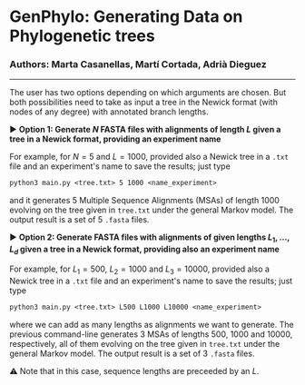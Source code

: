 # GenPhylo: Generating Data on Phylogenetic trees

### Authors: Marta Casanellas, Martí Cortada, Adrià Dieguez

---

The user has two options depending on which arguments are chosen. But both possibilities need to take as input a tree in the Newick format (with nodes of any degree) with annotated branch lengths.

▶️ **Option 1: Generate $N$ FASTA files with alignments of length $L$ given a tree in a Newick format, providing an experiment name**

For example, for $N = 5$ and $L = 1000$, provided also a Newick tree in a ```.txt``` file and an experiment's name to save the results; just type

```diff
python3 main.py <tree.txt> 5 1000 <name_experiment>
```

and it generates $5$ Multiple Sequence Alignments (MSAs) of length 1000 evolving on the tree given in ```tree.txt``` under the general Markov model. The output result is a set of $5$ ```.fasta``` files.

▶️ **Option 2: Generate FASTA files with alignments of given lengths $L_1,...,L_d$ given a tree in a Newick format, providing also an experiment name**

For example, for $L_1 = 500$, $L_2 = 1000$ and $L_3 = 10000$, provided also a Newick tree in a ```.txt``` file and an experiment's name to save the results; just type

```diff
python3 main.py <tree.txt> L500 L1000 L10000 <name_experiment>
```

where we can add as many lengths as alignments we want to generate. The previous command-line generates $3$ MSAs of lengths $500$, $1000$ and $10000$, respectively, all of them evolving on the tree given in ```tree.txt``` under the general Markov model. The output result is a set of $3$ ```.fasta``` files.

⚠️ Note that in this case, sequence lengths are preceeded by an $L$.




